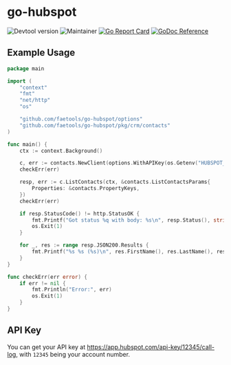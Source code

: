 # go-hubspot

![Devtool version](https://img.shields.io/badge/Devtool-0.0.1-brightgreen.svg)
![Maintainer](https://img.shields.io/badge/team-firestarters-blue)
[![Go Report Card](https://goreportcard.com/badge/github.com/faetools/go-hubspot)](https://goreportcard.com/report/github.com/faetools/go-hubspot)
[![GoDoc Reference](https://img.shields.io/badge/godoc-reference-blue.svg)](https://pkg.go.dev/github.com/faetools/go-hubspot)

## Example Usage

```go
package main

import (
	"context"
	"fmt"
	"net/http"
	"os"

	"github.com/faetools/go-hubspot/options"
	"github.com/faetools/go-hubspot/pkg/crm/contacts"
)

func main() {
	ctx := context.Background()

	c, err := contacts.NewClient(options.WithAPIKey(os.Getenv("HUBSPOT_API_KEY")))
	checkErr(err)

	resp, err := c.ListContacts(ctx, &contacts.ListContactsParams{
		Properties: &contacts.PropertyKeys,
	})
	checkErr(err)

	if resp.StatusCode() != http.StatusOK {
		fmt.Printf("Got status %q with body: %s\n", resp.Status(), string(resp.Body))
		os.Exit(1)
	}

	for _, res := range resp.JSON200.Results {
		fmt.Printf("%s %s (%s)\n", res.FirstName(), res.LastName(), res.Emails())
	}
}

func checkErr(err error) {
	if err != nil {
		fmt.Println("Error:", err)
		os.Exit(1)
	}
}
```

## API Key

You can get your API key at https://app.hubspot.com/api-key/12345/call-log, with `12345` being your account number.
